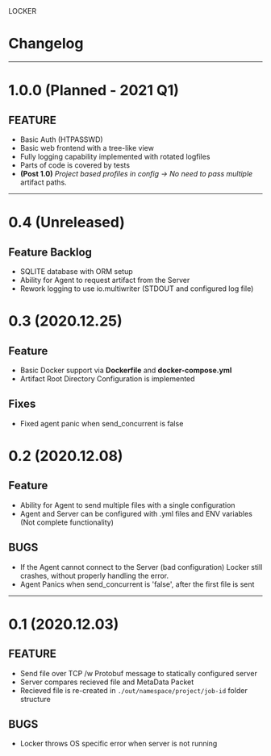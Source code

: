 <div class="button-locker">LOCKER</div> 

# Changelog


---
# 1.0.0 (Planned - 2021 Q1)
## FEATURE

- Basic Auth (HTPASSWD)
- Basic web frontend with a tree-like view
- Fully logging capability implemented with rotated logfiles
- Parts of code is covered by tests
- **(Post 1.0)** *Project based profiles in config -> No need to pass multiple* artifact paths.
---
# 0.4 (Unreleased)
## Feature Backlog
- SQLITE database with ORM setup
- Ability for Agent to request artifact from the Server
- Rework logging to use io.multiwriter (STDOUT and configured log file)

# 0.3 (2020.12.25)
## Feature
- Basic Docker support via **Dockerfile** and **docker-compose.yml**
- Artifact Root Directory Configuration is implemented

## Fixes
- Fixed agent panic when send_concurrent is false

# 0.2 (2020.12.08)
## Feature
- Ability for Agent to send multiple files with a single configuration
- Agent and Server can be configured with .yml files and ENV variables (Not complete functionality)

## BUGS
- If the Agent cannot connect to the Server (bad configuration) Locker still crashes, without properly handling the error.
- Agent Panics when send_concurrent is 'false', after the first file is sent
---
# 0.1 (2020.12.03)
## FEATURE 

- Send file over TCP /w Protobuf message to statically configured server
- Server compares recieved file and MetaData Packet
- Recieved file is re-created in `./out/namespace/project/job-id` folder structure

## BUGS

- Locker throws OS specific error when server is not running

